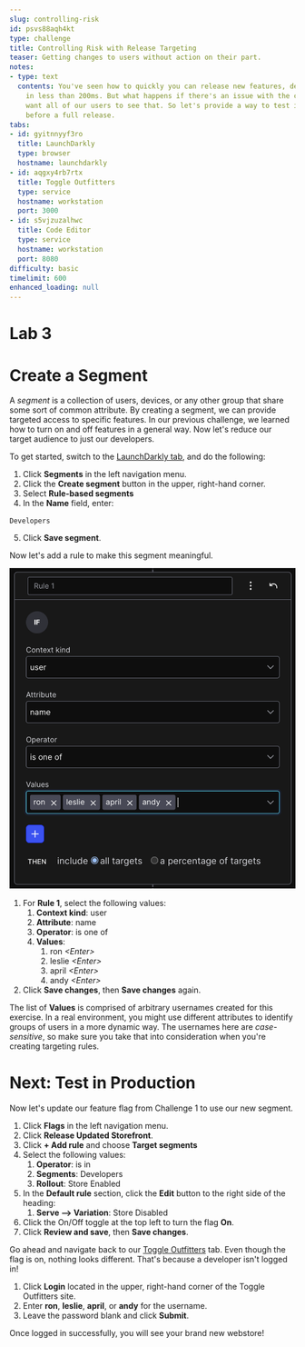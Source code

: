 ```yaml
---
slug: controlling-risk
id: psvs88aqh4kt
type: challenge
title: Controlling Risk with Release Targeting
teaser: Getting changes to users without action on their part.
notes:
- type: text
  contents: You've seen how to quickly you can release new features, delivering them
    in less than 200ms. But what happens if there's an issue with the code? We don't
    want all of our users to see that. So let's provide a way to test in production
    before a full release.
tabs:
- id: gyitnnyyf3ro
  title: LaunchDarkly
  type: browser
  hostname: launchdarkly
- id: aqgxy4rb7rtx
  title: Toggle Outfitters
  type: service
  hostname: workstation
  port: 3000
- id: s5vjzuzalhwc
  title: Code Editor
  type: service
  hostname: workstation
  port: 8080
difficulty: basic
timelimit: 600
enhanced_loading: null
---
```


# Lab 3

# Create a Segment

A *segment* is a collection of users, devices, or any other group that share some sort of common attribute. By creating a segment, we can provide targeted access to specific features. In our previous challenge, we learned how to turn on and off features in a general way. Now let's reduce our target audience to just our developers.

To get started, switch to the [LaunchDarkly tab](#tab-0), and do the following:

1. Click **Segments** in the left navigation menu.
2. Click the **Create segment** button in the upper, right-hand corner.
3. Select **Rule-based segments**
4. In the **Name** field, enter:
```text
Developers
```
5. Click **Save segment**.

Now let's add a rule to make this segment meaningful.

![Example Segment Rule](../assets/rule-1.png)

1. For **Rule 1**, select the following values:
   1. **Context kind**: user
   1. **Attribute**: name
   1. **Operator**: is one of
   1. **Values**:
      1. ron *\<Enter\>*
      1. leslie *\<Enter\>*
      1. april *\<Enter\>*
      1. andy *\<Enter\>*
1. Click **Save changes**, then **Save changes** again.

The list of **Values** is comprised of arbitrary usernames created for this exercise. In a real environment, you might use different attributes to identify groups of users in a more dynamic way. The usernames here are *case-sensitive*, so make sure you take that into consideration when you're creating targeting rules.

# Next: Test in Production

Now let's update our feature flag from Challenge 1 to use our new segment.

1. Click **Flags** in the left navigation menu.
1. Click **Release Updated Storefront**.
1. Click **+ Add rule** and choose **Target segments**
1. Select the following values:
   1. **Operator**: is in
   1. **Segments**: Developers
   1. **Rollout**: Store Enabled
1. In the **Default rule** section, click the **Edit** button to the right side of the heading:
   1. **Serve --> Variation**: Store Disabled
1. Click the On/Off toggle at the top left to turn the flag **On**.
1. Click **Review and save**, then **Save changes**.

Go ahead and navigate back to our [Toggle Outfitters](#tab-1) tab. Even though the flag is on, nothing looks different. That's because a developer isn't logged in!

1. Click **Login** located in the upper, right-hand corner of the Toggle Outfitters site.
1. Enter **ron**, **leslie**, **april**, or **andy** for the username.
1. Leave the password blank and click **Submit**.

Once logged in successfully, you will see your brand new webstore!

